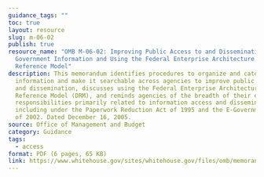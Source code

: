 ```yaml
---
guidance_tags: ""
toc: true
layout: resource
slug: m-06-02
publish: true
resource_name: "OMB M-06-02: Improving Public Access to and Dissemination of
  Government Information and Using the Federal Enterprise Architecture Data
  Reference Model"
description: This memorandum identifies procedures to organize and categorize
  information and make it searchable across agencies to improve public access
  and dissemination, discusses using the Federal Enterprise Architecture Data
  Reference Model (DRM), and reminds agencies of the breadth of their existing
  responsibilities primarily related to information access and dissemination,
  including under the Paperwork Reduction Act of 1995 and the E-Government Act
  of 2002. Dated December 16, 2005.
source: Office of Management and Budget
category: Guidance
tags:
  - access
format: PDF (6 pages, 65 KB)
link: https://www.whitehouse.gov/sites/whitehouse.gov/files/omb/memoranda/2006/m06-02.pdf
---
```

